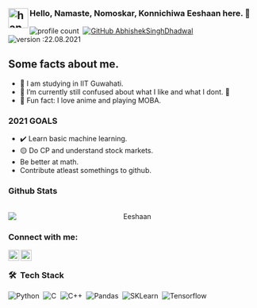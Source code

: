 ## <img alt="handwavegif" src="https://user-images.githubusercontent.com/39513876/112366216-8cfe7400-8cfe-11eb-8116-7d3dbae20e97.gif" width='40' align="left"/> 
### Hello, Namaste, Nomoskar, Konnichiwa Eeshaan here. 👋

![profile count](https://shields-io-visitor-counter.herokuapp.com/badge?page=Z1R0-byte.Z1R0-byte&label=Profile%20Views&labelColor=555555&logo=GitHub&logoColor=FFFFFF&color=1D70B8&style=for-the-badge)&nbsp; [![GitHub AbhishekSinghDhadwal](https://img.shields.io/github/followers/Z1R0-byte?label=follow&style=for-the-badge)](https://github.com/Z1R0-byte)&nbsp; ![version :22.08.2021](https://img.shields.io/badge/version-22.08.2021-informational?style=for-the-badge) &nbsp;


## Some facts about me.

- 🔭 I am studying in IIT Guwahati. 
- 🌱 I’m currently still confused about what I like and what I dont. 🤣
- 👯 Fun fact: I love anime and playing MOBA.  

### 2021 GOALS
- :heavy_check_mark: Learn basic machine learning.
- :yellow_circle: Do CP and understand stock markets. 
- Be better at math. 
- Contribute atleast somethings to github. 

### Github Stats
<p align="center">&nbsp;<img style="display:flex; align-items:center" src="https://github-readme-stats.vercel.app/api?username=Z1R0-byte&show_icons=true&locale=en" alt="Eeshaan" />

### Connect with me:

[<img align="left" alt="codeSTACKr | LinkedIn" width="22px" src="https://cdn.jsdelivr.net/npm/simple-icons@v3/icons/linkedin.svg" />][linkedin]
[<img align="left" alt="codeSTACKr | Instagram" width="22px" src="https://cdn.jsdelivr.net/npm/simple-icons@v3/icons/instagram.svg" />][instagram]

<br />

### 🛠 &nbsp;Tech Stack

![Python](https://img.shields.io/badge/Python-3776AB?style=for-the-badge&logo=python&logoColor=white)&nbsp; 
![C](https://img.shields.io/badge/C-00599C?style=for-the-badge&logo=c&logoColor=white)&nbsp; 
![C++](https://img.shields.io/badge/C%2B%2B-00599C?style=for-the-badge&logo=c%2B%2B&logoColor=white)&nbsp;
![Pandas](https://img.shields.io/badge/Pandas-2C2D72?style=for-the-badge&logo=pandas&logoColor=white)&nbsp;
![SKLearn](https://img.shields.io/badge/scikit_learn-F7931E?style=for-the-badge&logo=scikit-learn&logoColor=white)&nbsp;
![Tensorflow](https://img.shields.io/badge/TensorFlow-FF6F00?style=for-the-badge&logo=TensorFlow&logoColor=white)&nbsp;

<br />
<br />

[instagram]: https://instagram.com/_eeshaan_
[linkedin]: https://linkedin.com/in/ed019
